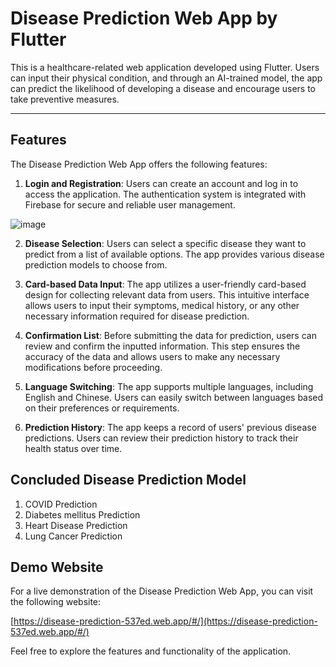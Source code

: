 # Disease Prediction Web App by Flutter

This is a healthcare-related web application developed using Flutter. Users can input their physical condition, and through an AI-trained model, the app can predict the likelihood of developing a disease and encourage users to take preventive measures.

---

## Features

The Disease Prediction Web App offers the following features:

1. **Login and Registration**: Users can create an account and log in to access the application. The authentication system is integrated with Firebase for secure and reliable user management.

![image](https://github.com/Zrn-code/Disease-Prediction-App/assets/63348689/397225d0-8d85-486f-a18f-94a666c538cb)

2. **Disease Selection**: Users can select a specific disease they want to predict from a list of available options. The app provides various disease prediction models to choose from.

3. **Card-based Data Input**: The app utilizes a user-friendly card-based design for collecting relevant data from users. This intuitive interface allows users to input their symptoms, medical history, or any other necessary information required for disease prediction.

4. **Confirmation List**: Before submitting the data for prediction, users can review and confirm the inputted information. This step ensures the accuracy of the data and allows users to make any necessary modifications before proceeding.

5. **Language Switching**: The app supports multiple languages, including English and Chinese. Users can easily switch between languages based on their preferences or requirements.

6. **Prediction History**: The app keeps a record of users' previous disease predictions. Users can review their prediction history to track their health status over time.

## Concluded Disease Prediction Model
1. COVID Prediction
2. Diabetes mellitus Prediction
3. Heart Disease Prediction
4. Lung Cancer Prediction

## Demo Website

For a live demonstration of the Disease Prediction Web App, you can visit the following website:

[https://disease-prediction-537ed.web.app/#/](https://disease-prediction-537ed.web.app/#/)

Feel free to explore the features and functionality of the application.
